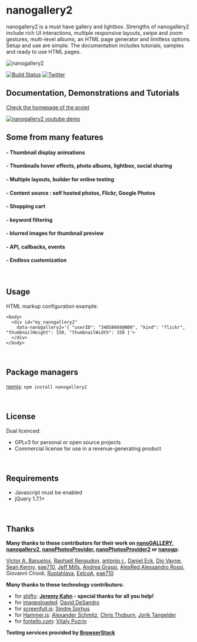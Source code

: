 
# nanogallery2  
  
  
nanogallery2 is a must have gallery and lightbox. Strengths of nanogallery2 include rich UI interactions, multiple responsive layouts, swipe and zoom gestures, multi-level albums, an HTML page generator and limitless options. Setup and use are simple. The documentation includes tutorials, samples and ready to use HTML pages.   
   
<img src="http://nanogallery2.nanostudio.org/img/nanogallery2si.png" alt="nanogallery2"/>  
  
  
  
[![Build Status](https://travis-ci.org/nanostudio-org/nanogallery2.svg?branch=dev-gh-pages)](https://travis-ci.org/nanostudio-org/nanogallery2)
[![Twitter](https://img.shields.io/twitter/url/https/github.com/nanostudio-org/nanogallery2.svg?style=social)](https://twitter.com/intent/tweet?text=Wow:&url=%5Bobject%20Object%5D)
  
## Documentation, Demonstrations and Tutorials
[Check the homepage of the projet](http://nanogallery2.nanostudio.org/academy.html)   
  
  
[![nanogallery2 youtube demo](https://github.com/nanostudio-org/nanogallery2/raw/gh-pages/videos/youtube_nanogallery2.png)](https://www.youtube.com/watch?v=Ir098VWCv8Q)
  
    
    
    
## Some from many features


#### - Thumbnail display animations

#### - Thumbnails hover effects, photo albums, lightbox, social sharing

#### - Multiple layouts, builder for online testing

#### - Content source : self hosted photos, Flickr, Google Photos

#### - Shopping cart

#### - keyword filtering

#### - blurred images for thumbnail preview 

#### - API, callbacks, events

#### - Endless customization

<br />
  
## Usage

HTML markup configuration example:
```
<body>
  <div id="my_nanogallery2" 
    data-nanogallery2='{ "userID": "34858669@N00", "kind": "flickr", "thumbnailHeight": 150, "thumbnailWidth": 150 }'>
  </div>
</body>
```

<br />

## Package managers

[npmjs](https://www.npmjs.com/package/nanogallery2): `npm install nanogallery2`

<br />

## License
Dual licenced:
- GPLv3 for personal or open source projects
- Commercial license for use in a revenue-generating product

<br />

## Requirements
* Javascript must be enabled
* jQuery 1.7.1+
  
<br />

## Thanks
**Many thanks to these contributors for their work on [nanoGALLERY](http://nanogallery.brisbois.fr/), [nanogallery2](https://nanogallery2.nanostudio.org/), [nanoPhotosProvider](https://github.com/Kris-B/nanoPhotosProvider), [nanoPhotosProvider2](https://github.com/nanostudio-org/nano_photos_provider2) or [nanogp](https://github.com/nanostudio-org/nanogp):**

[Victor A. Banuelos](https://github.com/vbanuelos), [Raphaël Renaudon](https://github.com/sevarg), [antonio r.](https://github.com/grief-of-these-days), [Daniel Eck](https://github.com/Ecksters), [Dio Vayne](https://github.com/DioVayne), [Sean Kenny](https://github.com/seankenny), [eae710](https://github.com/eae710), [Jeff Mills](https://github.com/jefftmills), [Andrea Grassi](https://github.com/andrea-sdl), [AlexRed Alessandro Rossi](https://github.com/AlexRed), Giovanni Chiodi, [Ruplahlava](https://github.com/Ruplahlava), [EelcoA](https://github.com/EelcoA), [eae710](https://github.com/eae710)
  
**Many thanks to these technology contributors:** 
- for [shifty](https://github.com/jeremyckahn/shifty):
**[Jeremy Kahn](https://github.com/jeremyckahn) - special thanks for all you help!**
- for [imagesloaded](https://github.com/desandro/imagesloaded): 
[David DeSandro](https://github.com/desandro)
- for [screenfull.js](https://github.com/sindresorhus/screenfull.js):
[Sindre Sorhus](https://github.com/sindresorhus)
- for [Hammer.js](http://hammerjs.github.io/):
[Alexander Schmitz](https://github.com/arschmitz),
[Chris Thoburn](https://github.com/runspired),
[Jorik Tangelder](https://github.com/jtangelder)
- for [fontello.com](http://fontello.com):
[Vitaly Puzrin](https://github.com/puzrin)
  
**Testing services provided by [BrowserStack](https://www.browserstack.com/)**   
